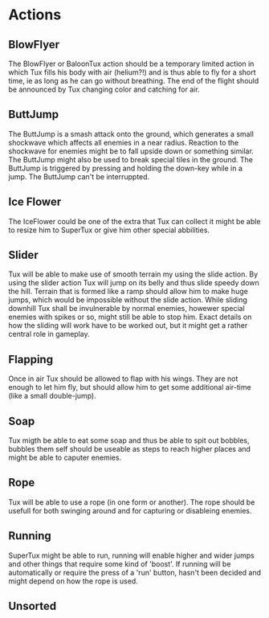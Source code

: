 # Actions

## BlowFlyer

The BlowFlyer or BaloonTux action should be a temporary limited action in which Tux fills his body with air (helium?!) and is thus able to fly for a short time, ie as long as he can go without breathing. The end of the flight should be announced by Tux changing color and catching for air.

## ButtJump

The ButtJump is a smash attack onto the ground, which generates a small shockwave which affects all enemies in a near radius. Reaction to the shockwave for enemies might be to fall upside down or something similar. The ButtJump might also be used to break special tiles in the ground. The ButtJump is triggered by pressing and holding the down-key while in a jump. The ButtJump can't be interruppted.

## Ice Flower

The IceFlower could be one of the extra that Tux can collect it might be able to resize him to SuperTux or give him other special abbilities.

## Slider

Tux will be able to make use of smooth terrain my using the slide action. By using the slider action Tux will jump on its belly and thus slide speedy down the hill. Terrain that is formed like a ramp should allow him to make huge jumps, which would be impossible without the slide action. While sliding downhill Tux shall be invulnerable by normal enemies, howewer special enemies with spikes or so, might still be able to stop him.
Exact details on how the sliding will work have to be worked out, but it might get a rather central role in gameplay.

## Flapping

Once in air Tux should be allowed to flap with his wings. They are not enough to let him fly, but should allow him to get some additional air-time (like a small double-jump).

## Soap

Tux migth be able to eat some soap and thus be able to spit out bobbles, bubbles them self should be useable as steps to reach higher places and might be able to caputer enemies.

## Rope

Tux will be able to use a rope (in one form or another). The rope should be usefull for both swinging around and for capturing or disableing enemies.

## Running

SuperTux might be able to run, running will enable higher and wider jumps and other things that require some kind of 'boost'. If running will be automatically or require the press of a 'run' button, hasn't been decided and might depend on how the rope is used.

## Unsorted